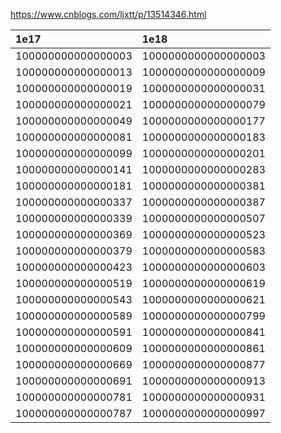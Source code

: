 https://www.cnblogs.com/ljxtt/p/13514346.html


| 1e17               | 1e18                |
| :----------------- | :------------------ |
| 100000000000000003 | 1000000000000000003 |
| 100000000000000013 | 1000000000000000009 |
| 100000000000000019 | 1000000000000000031 |
| 100000000000000021 | 1000000000000000079 |
| 100000000000000049 | 1000000000000000177 |
| 100000000000000081 | 1000000000000000183 |
| 100000000000000099 | 1000000000000000201 |
| 100000000000000141 | 1000000000000000283 |
| 100000000000000181 | 1000000000000000381 |
| 100000000000000337 | 1000000000000000387 |
| 100000000000000339 | 1000000000000000507 |
| 100000000000000369 | 1000000000000000523 |
| 100000000000000379 | 1000000000000000583 |
| 100000000000000423 | 1000000000000000603 |
| 100000000000000519 | 1000000000000000619 |
| 100000000000000543 | 1000000000000000621 |
| 100000000000000589 | 1000000000000000799 |
| 100000000000000591 | 1000000000000000841 |
| 100000000000000609 | 1000000000000000861 |
| 100000000000000669 | 1000000000000000877 |
| 100000000000000691 | 1000000000000000913 |
| 100000000000000781 | 1000000000000000931 |
| 100000000000000787 | 1000000000000000997 |